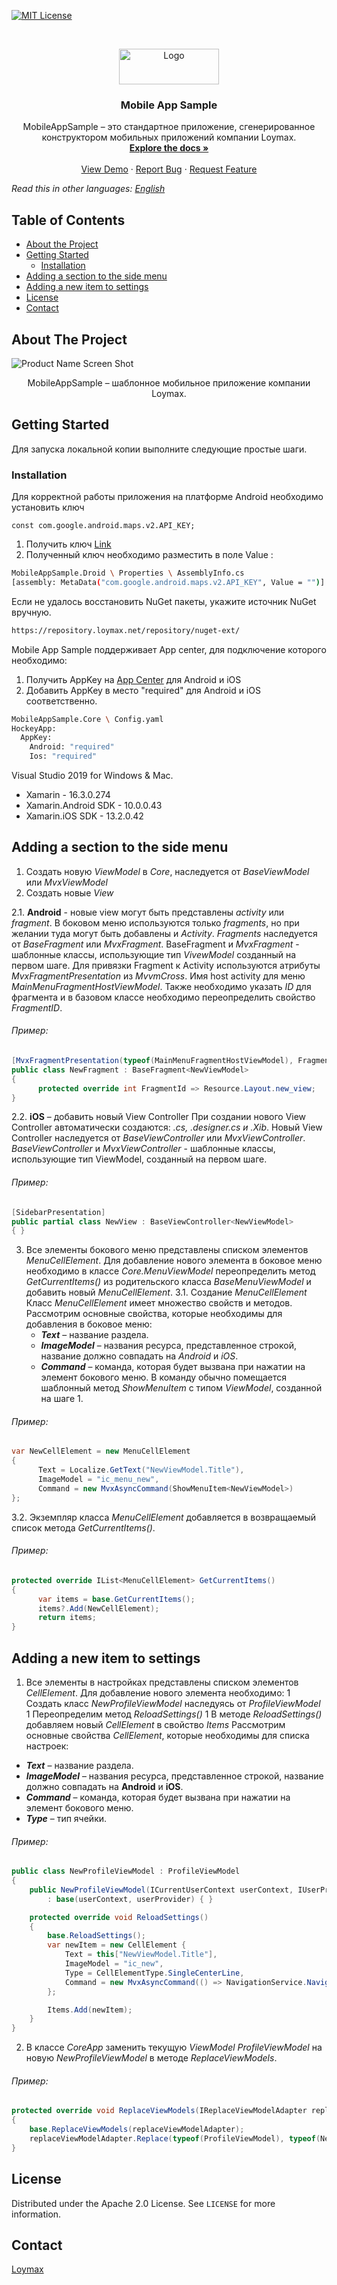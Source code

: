 <!-- PROJECT SHIELDS -->
<!--
*** I'm using markdown "reference style" links for readability.
*** Reference links are enclosed in brackets [ ] instead of parentheses ( ).
*** See the bottom of this document for the declaration of the reference variables
*** for contributors-url, forks-url, etc. This is an optional, concise syntax you may use.
*** https://www.markdownguide.org/basic-syntax/#reference-style-links
-->
[![MIT License][license-shield]][license-url]

<!-- PROJECT LOGO -->
<br />
<p align="center">
  <a href="https://github.com/loymax/mobile-app-sample">
    <img src="Images/logo.png" alt="Logo" width="160" height="57">
  </a>

  <h3 align="center">Mobile App Sample</h3>

  <p align="center">
    MobileAppSample – это стандартное приложение, сгенерированное конструктором мобильных приложений компании Loymax.
    <br />
    <a href="https://github.com/loymax/mobile-app-sample"><strong>Explore the docs »</strong></a>
    <br />
    <br />
    <a href="https://github.com/loymax/mobile-app-sample">View Demo</a>
    ·
    <a href="https://github.com/loymax/mobile-app-sample/issues">Report Bug</a>
    ·
    <a href="https://github.com/loymax/mobile-app-sample/issues">Request Feature</a>
  </p>
</p>

*Read this in other languages: [English](README.md)*

<!-- TABLE OF CONTENTS -->
## Table of Contents

* [About the Project](#about-the-project)
* [Getting Started](#getting-started)
  * [Installation](#installation)
* [Adding a section to the side menu](#adding-a-section-to-the-side-menu)
* [Adding a new item to settings](#adding-a-new-item-to-settings)
* [License](#license)
* [Contact](#contact)

<!-- ABOUT THE PROJECT -->
## About The Project

![Product Name Screen Shot][product-screenshot-1]
 <p align="center">
    MobileAppSample – шаблонное мобильное приложение компании Loymax.
 </p>

<!-- GETTING STARTED -->
## Getting Started

Для запуска локальной копии выполните следующие простые шаги.

### Installation
Для корректной работы приложения на платформе Android необходимо установить ключ 
```JS
const com.google.android.maps.v2.API_KEY;
```
1. Получить ключ [Link](https://developers.google.com/maps/documentation/android-sdk/get-api-key)
2. Полученный ключ необходимо разместить в поле Value :
```sh
MobileAppSample.Droid \ Properties \ AssemblyInfo.cs  
[assembly: MetaData("com.google.android.maps.v2.API_KEY", Value = "")] 
```

Если не удалось восстановить NuGet пакеты, укажите источник NuGet вручную.
```sh
https://repository.loymax.net/repository/nuget-ext/
```

Mobile App Sample поддерживает App center, для подключение которого необходимо:

1. Получить AppKey на [App Center](https://appcenter.ms) для Android и iOS
2. Добавить AppKey в место "required" для Android и iOS соответственно.
```sh
MobileAppSample.Core \ Config.yaml
HockeyApp: 
  AppKey:
    Android: "required"
    Ios: "required"
```

Visual Studio 2019 for Windows & Mac. 
* Xamarin - 16.3.0.274
* Xamarin.Android SDK - 10.0.0.43
* Xamarin.iOS SDK - 13.2.0.42

## Adding a section to the side menu
1. Создать новую _ViewModel_ в _Core_, наследуется от _BaseViewModel_ или _MvxViewModel_
2. Создать новые _View_

  2.1. **Android** - новые view могут быть представлены _activity_ или _fragment_.
  В боковом меню используются только _fragments_, но при желании туда могут быть добавлены и _Activity_. _Fragments_ наследуется от _BaseFragment_ или _MvxFragment_. BaseFragment и _MvxFragment_ - шаблонные классы, использующие тип _VivewModel_ созданный на первом шаге.
  Для привязки Fragment к Activity используются атрибуты _MvxFragmentPresentation_ из _MvvmCross_. Имя host activity для меню _MainMenuFragmentHostViewModel_. Также необходимо указать _ID_ для фрагмента и в базовом классе необходимо переопределить свойство _FragmentID_. 

  ###### Пример:
  ```csharp
  [MvxFragmentPresentation(typeof(MainMenuFragmentHostViewModel), FragmentHostViewModel.FragmentId)]
  public class NewFragment : BaseFragment<NewViewModel>
  {
        protected override int FragmentId => Resource.Layout.new_view;
  }
  ```
  2.2. **iOS** – добавить новый View Controller
  При создании нового View Controller автоматически создаются: 
  _.cs, .designer.cs и .Xib_.
  Новый View Controller наследуется от _BaseViewController_ или _MvxViewController_. _BaseViewController_ и _MvxViewController_ - шаблонные классы, использующие тип ViewModel, созданный на первом шаге.

  ###### Пример:
  ```csharp
  [SidebarPresentation]
  public partial class NewView : BaseViewController<NewViewModel> 
  { }
  ```
3. Все элементы бокового меню представлены списком элементов _MenuCellElement_. Для добавление нового элемента в боковое меню необходимо в классе _Core.MenuViewModel_ переопределить метод _GetCurrentItems()_ из родительского класса _BaseMenuViewModel_ и добавить новый _MenuCellElement_.
  3.1. Создание _MenuCellElement_ 
  Класс _MenuCellElement_ имеет множество свойств и методов. 
  Рассмотрим основные свойства, которые необходимы для добавления в боковое меню: 
    * ***Text*** – название раздела.
    * ***ImageModel*** – названия ресурса, представленное строкой, название должно совпадать на _Android_ и _iOS_. 
    * ***Command*** – команда, которая будет вызвана при нажатии на элемент бокового меню. В команду обычно помещается шаблонный метод _ShowMenuItem_ с типом _ViewModel_, созданной на шаге 1. 
  ###### Пример:
  ```csharp
  var NewCellElement = new MenuCellElement
  {
        Text = Localize.GetText("NewViewModel.Title"),
        ImageModel = "ic_menu_new",
        Command = new MvxAsyncCommand(ShowMenuItem<NewViewModel>)
  };
  ```
 
  3.2. Экземпляр класса _MenuCellElement_ добавляется в возвращаемый список метода _GetCurrentItems()_.
  ###### Пример:
  ```csharp
  protected override IList<MenuCellElement> GetCurrentItems()
  {
        var items = base.GetCurrentItems();
        items?.Add(NewCellElement);
        return items;
  }
  ```


## Adding a new item to settings

1. Все элементы в настройках представлены списком элементов _CellElement_. Для добавление нового элемента необходимо:
   1 Создать класс _NewProfileViewModel_ наследуясь от _ProfileViewModel_
   1 Переопределим метод _ReloadSettings()_
   1 В методе _ReloadSettings()_ добавляем новый _CellElement_ в свойство _Items_
Рассмотрим основные свойства _CellElement_, которые необходимы для списка настроек:

  * ***Text*** – название раздела.
  * ***ImageModel*** – названия ресурса, представленное строкой, название должно совпадать на **Android** и **iOS**. 
  * ***Command*** – команда, которая будет вызвана при нажатии на элемент бокового меню.
  * ***Type*** – тип ячейки.
###### Пример:
```csharp
public class NewProfileViewModel : ProfileViewModel
{
    public NewProfileViewModel(ICurrentUserContext userContext, IUserProvider userProvider)
        : base(userContext, userProvider) { }

    protected override void ReloadSettings()
    {
        base.ReloadSettings();
        var newItem = new CellElement {
            Text = this["NewViewModel.Title"],
            ImageModel = "ic_new",
            Type = CellElementType.SingleCenterLine,
            Command = new MvxAsyncCommand(() => NavigationService.Navigate<NewViewModel>())
        };

        Items.Add(newItem);
    }
}
```
2. В классе _CoreApp_ заменить текущую  _ViewModel_  _ProfileViewModel_  на новую  _NewProfileViewModel_ в методе _ReplaceViewModels_.
###### Пример:
```csharp
protected override void ReplaceViewModels(IReplaceViewModelAdapter replaceViewModelAdapter)
{
    base.ReplaceViewModels(replaceViewModelAdapter);
    replaceViewModelAdapter.Replace(typeof(ProfileViewModel), typeof(NewProfileViewModel));
}
```

<!-- LICENSE -->
## License

Distributed under the Apache 2.0 License. See `LICENSE` for more information.

<!-- CONTACT -->
## Contact

[Loymax](https://loymax.io/en/)

<!-- MARKDOWN LINKS & IMAGES -->
<!-- https://www.markdownguide.org/basic-syntax/#reference-style-links -->
[license-shield]: https://img.shields.io/badge/License-Apache%202.0-blue.svg
[license-url]: https://github.com/loymax/mobile-app-sample/blob/master/LICENSE
[product-screenshot-1]: Images/screenshot_ru.png